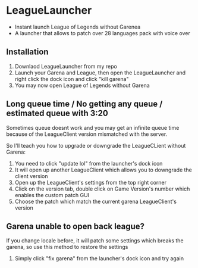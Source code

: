 # LeagueLauncher
- Instant launch League of Legends without Garenea
- A launcher that allows to patch over 28 languages pack with voice over

## Installation
1. Downlaod LeagueLauncher from my repo
2. Launch your Garena and League, then open the LeagueLauncher and right click the dock icon and click "kill garena"
3. You may now open League of Legends without Garena

## Long queue time / No getting any queue / estimated queue with 3:20
Sometimes queue doesnt work and you may get an infinite queue time because of the LeagueClient version mismatched with the server.

So I'll teach you how to upgrade or downgrade the LeagueCLient without Garena:
1. You need to click "update lol" from the launcher's dock icon
2. It will open up another LeagueClient which allows you to downgrade the client version
3. Open up the LeagueClient's settings from the top right corner
4. Click on the version tab, double click on Game Version's number which enables the custom patch GUI
5. Choose the patch which match the current garena LeagueClient's version

## Garena unable to open back league?
If you change locale before, it will patch some settings which breaks the garena, so use this method to restore the settings
1. Simply click "fix garena" from the launcher's dock icon and try again
